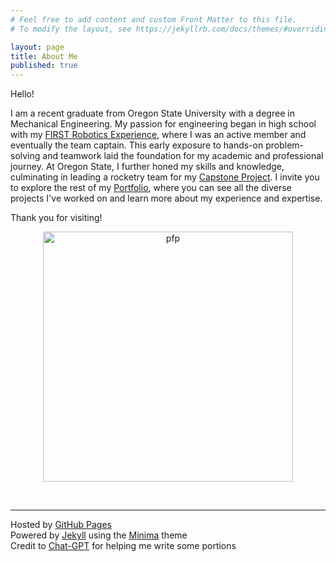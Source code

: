 ```yaml
---
# Feel free to add content and custom Front Matter to this file.
# To modify the layout, see https://jekyllrb.com/docs/themes/#overriding-theme-defaults

layout: page
title: About Me
published: true
---
```


Hello!

I am a recent graduate from Oregon State University with a degree in Mechanical Engineering. My passion for engineering began in high school with my [FIRST Robotics Experience](portfolio/#first-robotics-team-experience), where I was an active member and eventually the team captain. This early exposure to hands-on problem-solving and teamwork laid the foundation for my academic and professional journey. At Oregon State, I further honed my skills and knowledge, culminating in leading a rocketry team for my [Capstone Project](portfolio/#capstone-project). I invite you to explore the rest of my [Portfolio](/portfolio), where you can see all the diverse projects I've worked on and learn more about my experience and expertise.

Thank you for visiting!

<p align="center"><img src="/assets/CirclePfP_Forward_Large.png" alt="pfp" width="400" title="credit @gabetzeo on instagram"/></p>

<br>

<hr>

Hosted by [GitHub Pages](https://pages.github.com/)
<br>
Powered by [Jekyll](https://jekyllrb.com/) using the [Minima](https://github.com/jekyll/minima) theme
<br>
Credit to [Chat-GPT](https://chatgpt.com/) for helping me write some portions